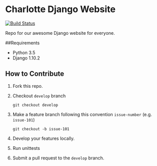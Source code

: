 # Charlotte Django Website 

[![Build Status](https://travis-ci.org/djangoclt/clt-django-website.svg?branch=develop)](https://travis-ci.org/djangoclt/clt-django-website)

Repo for our awesome Django website for everyone.

##Requirements
- Python 3.5
- Django 1.10.2

## How to Contribute
1. Fork this repo.
2. Checkout `develop` branch
   ```
   git checkout develop
   ```

3. Make a feature branch following this convention `issue-number` (e.g. `issue-101`)
   ```
   git checkout -b issue-101
   ```

4. Develop your features locally.
5. Run unittests
6. Submit a pull request to the `develop` branch.
